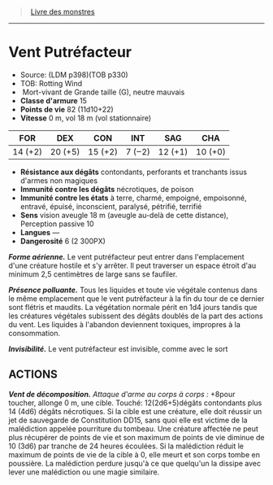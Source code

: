 ﻿> [Livre des monstres](tome_of_beasts.md)

---

# Vent Putréfacteur

- Source: (LDM p398)(TOB p330)
- TOB: Rotting Wind
-  Mort-vivant de Grande taille (G), neutre mauvais
- **Classe d'armure** 15
- **Points de vie** 82 (11d10+22)
- **Vitesse** 0 m, vol 18 m (vol stationnaire)

|FOR|DEX|CON|INT|SAG|CHA|
|---|---|---|---|---|---|
|14 (+2)|20 (+5)|15 (+2)|7 (‒2)|12 (+1)|10 (+0)|

- **Résistance aux dégâts** contondants, perforants et tranchants issus d'armes non magiques
- **Immunité contre les dégâts** nécrotiques, de poison
- **Immunité contre les états** à terre, charmé, empoigné, empoisonné, entravé, épuisé, inconscient, paralysé, pétrifié, terrifié
- **Sens** vision aveugle 18 m (aveugle au-delà de cette distance), Perception passive 10
- **Langues** —
- **Dangerosité** 6 (2 300PX)

**_Forme aérienne._** Le vent putréfacteur peut entrer dans l'emplacement d'une créature hostile et s'y arrêter. Il peut traverser un espace étroit d'au minimum 2,5 centimètres de large sans se faufiler.

**_Présence polluante._** Tous les liquides et toute vie végétale contenus dans le même emplacement que le vent putréfacteur à la fin du tour de ce dernier sont flétris et maudits. La végétation normale périt en 1d4 jours tandis que les créatures végétales subissent des dégâts doublés de la part des actions du vent. Les liquides à l'abandon deviennent toxiques, impropres à la consommation.

**_Invisibilité._** Le vent putréfacteur est invisible, comme avec le sort

## ACTIONS

**_Vent de décomposition._** _Attaque d'arme au corps à corps :_ +8pour toucher, allonge 0 m, une cible. Touché: 12(2d6+5)dégâts contondants plus 14 (4d6) dégâts nécrotiques. Si la cible est une créature, elle doit réussir un jet de sauvegarde de Constitution DD15, sans quoi elle est victime de la malédiction appelée pourriture du tombeau. Une créature affectée ne peut plus récupérer de points de vie et son maximum de points de vie diminue de 10 (3d6) par tranche de 24 heures écoulées. Si la malédiction réduit le maximum de points de vie de la cible à 0, elle meurt et son corps tombe en poussière. La malédiction perdure jusqu'à ce que quelqu'un la dissipe avec lever une malédiction ou une magie similaire.


